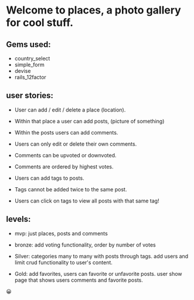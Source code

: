 # Welcome to places, a photo gallery for cool stuff.

## Gems used:

* country_select
* simple_form
* devise
* rails_12factor

## user stories:

* User can add / edit / delete a place (location).  

* Within that place a user can add posts, (picture of something)

* Within the posts users can add comments.

* Users can only edit or delete their own comments.

* Comments can be upvoted or downvoted.

* Comments are ordered by highest votes.

* Users can add tags to posts.

* Tags cannot be added twice to the same post.

* Users can click on tags to view all posts with that same tag!

## levels:

* mvp: just places, posts and comments

* bronze: add voting functionality, order by number of votes

* Silver: categories many to many with posts through tags. add users and limit crud functionality to user's content.

* Gold: add favorites, users can favorite or unfavorite posts. user show page that shows users comments and favorite posts.

😀
